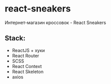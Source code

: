 # react-sneakers
Интернет-магазин кроссовок - React Sneakers

## Stack:
- ReactJS + хуки
- React Router
- SCSS
- React Context
- React Skeleton
- axios
